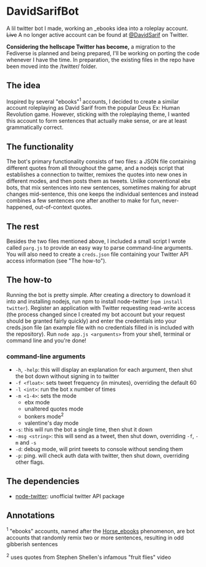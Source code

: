 # DavidSarifBot
A lil twitter bot I made, working an \_ebooks idea into a roleplay account. ~~Live~~ A no longer active account can be found at [@DavidSarif](https://twitter.com/DavidSarif) on Twitter.

**Considering the hellscape Twitter has become,** a migration to the Fediverse is planned and being prepared, I'll be working on porting the code whenever I have the time. In preparation, the existing files in the repo have been moved into the /twitter/ folder.

## The idea
Inspired by several "ebooks"&zwj;<sup>1</sup> accounts, I decided to create a similar account roleplaying as David Sarif from the popular Deus Ex: Human Revolution game. However, sticking with the roleplaying theme, I wanted this account to form sentences that actually make sense, or are at least grammatically correct.

## The functionality
The bot's primary functionality consists of two files: a JSON file containing different quotes from all throughout the game, and a nodejs script that establishes a connection to twitter, remixes the quotes into new ones in different modes, and then posts them as tweets. Unlike conventional ebx bots, that mix sentences into new sentences, sometimes making for abrupt changes mid-sentence, this one keeps the individual sentences and instead combines a few sentences one after another to make for fun, never-happened, out-of-context quotes.

## The rest
Besides the two files mentioned above, I included a small script I wrote called `parg.js` to provide an easy way to parse command-line arguments. You will also need to create a `creds.json` file containing your Twitter API access information (see "The how-to").

## The how-to
Running the bot is pretty simple. After creating a directory to download it into and installing nodejs, run npm to install node-twitter (`npm install twitter`). Register an application with Twitter requesting read-write access (the process changed since I created my bot account but your request should be granted fairly quickly) and enter the credentials into your creds.json file (an example file with no credentials filled in is included with the repository). Run `node app.js <arguments>` from your shell, terminal or command line and you're done!

### command-line arguments
* `-h`, `-help`: this will display an explanation for each argument, then shut the bot down without signing in to twitter
* `-f <float>`: sets tweet frequency (in minutes), overriding the default 60
* `-l <int>`: run the bot x number of times
* `-m <1-4>`: sets the mode
  * ebx mode
  * unaltered quotes mode
  * bonkers mode&zwj;<sup>2</sup>
  * valentine's day mode
* `-s`: this will run the bot a single time, then shut it down
* `-msg <string>`: this will send <string> as a tweet, then shut down, overriding `-f`, `-m` and `-s`
* `-d`: debug mode, will print tweets to console without sending them
* `-p`: ping. will check auth data with twitter, then shut down, overriding other flags.

## The dependencies
* [node-twitter](https://github.com/desmondmorris/node-twitter): unofficial twitter API package

## Annotations
<sup>1</sup> "ebooks" accounts, named after the [Horse_ebooks](https://en.wikipedia.org/wiki/Horse_ebooks) phenomenon, are bot accounts that randomly remix two or more sentences, resulting in odd gibberish sentences

<sup>2</sup> uses quotes from Stephen Shellen's infamous "fruit flies" video
